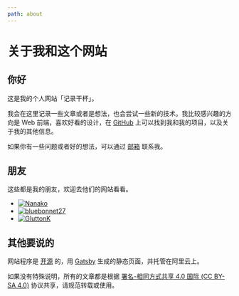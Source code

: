 ```yaml
---
path: about
---
```


# 关于我和这个网站

## 你好

这是我的个人网站「记录干杯」。

我会在这里记录一些文章或者是想法，也会尝试一些新的技术。我比较感兴趣的方向是 Web 前端，喜欢好看的设计，在 [GitHub](https://github.com/Lifeni '@Lifeni') 上可以找到我和我的项目，以及关于我的其他信息。

如果你有一些问题或者好的想法，可以通过 [邮箱](mailto:liangfengning@foxmail.com 'liangfengning@foxmail.com') 联系我。

## 朋友

这些都是我的朋友，欢迎去他们的网站看看。

<div class="friends">

- [![Nanako](https://file.lifeni.life/avatar/friends/Nanako.jpg 'Nanako')](https://tanakarino.cn/ 'Nanako')
- [![bluebonnet27](https://file.lifeni.life/avatar/friends/bluebonnet27.jpg 'bluebonnet27')](https://blog.bluebonnet27.xyz/ 'bluebonnet27')
- [![GluttonK](https://file.lifeni.life/avatar/friends/GluttonK.jpg 'GluttonK')](https://blog.csdn.net/GluttonK/ 'GluttonK')

</div>

## 其他要说的

网站程序是 [开源](https://github.com/Lifeni-Site/Website) 的，用 [Gatsby](https://www.gatsbyjs.com/) 生成的静态页面，并托管在阿里云上。

如果没有特殊说明，所有的文章都是根据 [署名-相同方式共享 4.0 国际 (CC BY-SA 4.0)](https://creativecommons.org/licenses/by-sa/4.0/deed.zh) 协议共享，请规范转载或使用。
